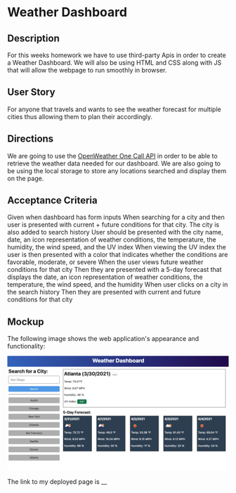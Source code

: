 # Weather Dashboard

## Description
For this weeks homework we have to use third-party Apis in order to create a Weather Dashboard. We will also be using HTML and CSS along with JS that will allow the webpage to run smoothly in browser.

## User Story
For anyone that travels and wants to see the weather forecast for multiple cities thus allowing them to plan their accordingly. 

## Directions 
We are going to use the [OpenWeather One Call API](https://openweathermap.org/api/one-call-api) in order to be able to retrieve the weather data needed for our dashboard. We are also going to be using the local storage to store any locations searched and display them on the page.

## Acceptance Criteria
Given when dashboard has form inputs
When searching for a city and then user is presented with current + future conditions for that city. The city is also added to search history
User should be presented with the city name, date, an icon representation of weather conditions, the temperature, the humidity, the wind speed, and the UV index
When viewing the UV index the user is then presented with a color that indicates whether the conditions are favorable, moderate, or severe
When the user views future weather conditions for that city
Then they are presented with a 5-day forecast that displays the date, an icon representation of weather conditions, the temperature, the wind speed, and the humidity
When user clicks on a city in the search history
Then they are presented with current and future conditions for that city

## Mockup
The following image shows the web application's appearance and functionality:

![The weather app includes a search option, a list of cities, and a five-day forecast and current weather conditions for Atlanta.](./Assets/06-server-side-apis-homework-demo.png)

The link to my deployed page is __
